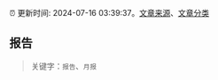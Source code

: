 :alarm_clock: 更新时间: 2024-07-16 03:39:37。[文章来源](/README.md)、[文章分类](/TAGS.md)

## 报告


> 关键字：`报告`、`月报`



